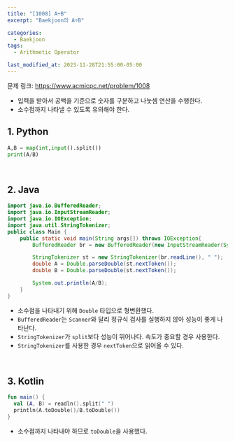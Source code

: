 ```yaml
---
title: "[1008] A÷B"
excerpt: "Baekjoon의 A÷B"

categories:
  - Baekjoon
tags:
  - Arithmetic Operator

last_modified_at: 2023-11-28T21:55:00-05:00
---
```


문제 링크: https://www.acmicpc.net/problem/1008

- 입력을 받아서 공백을 기준으로 숫자를 구분하고 나눗셈 연산을 수행한다.
- 소수점까지 나타낼 수 있도록 유의해야 한다.

## 1. Python

```python
A,B = map(int,input().split())
print(A/B)
```

<br>

## 2. Java

```java
import java.io.BufferedReader;
import java.io.InputStreamReader;
import java.io.IOException;
import java.util.StringTokenizer;
public class Main {
    public static void main(String args[]) throws IOException{
        BufferedReader br = new BufferedReader(new InputStreamReader(System.in));

        StringTokenizer st = new StringTokenizer(br.readLine(), " ");
        double A = Double.parseDouble(st.nextToken());
        double B = Double.parseDouble(st.nextToken());

        System.out.println(A/B);
    }
}
```

- 소수점을 나타내기 위해 `Double` 타입으로 형변환했다.
- `BufferedReader`는 `Scanner`와 달리 정규식 검사를 실행하지 않아 성능이 좋게 나타난다.
- `StringTokenizer`가 `split`보다 성능이 뛰어나다. 속도가 중요할 경우 사용한다.
- `StringTokenizer`를 사용한 경우 `nextToken`으로 읽어올 수 있다.

<br>

## 3. Kotlin

```kotlin
fun main() {
  val (A, B) = readln().split(" ")
  println(A.toDouble()/B.toDouble())
}
```

- 소수점까지 나타내야 하므로 `toDouble`을 사용했다.
